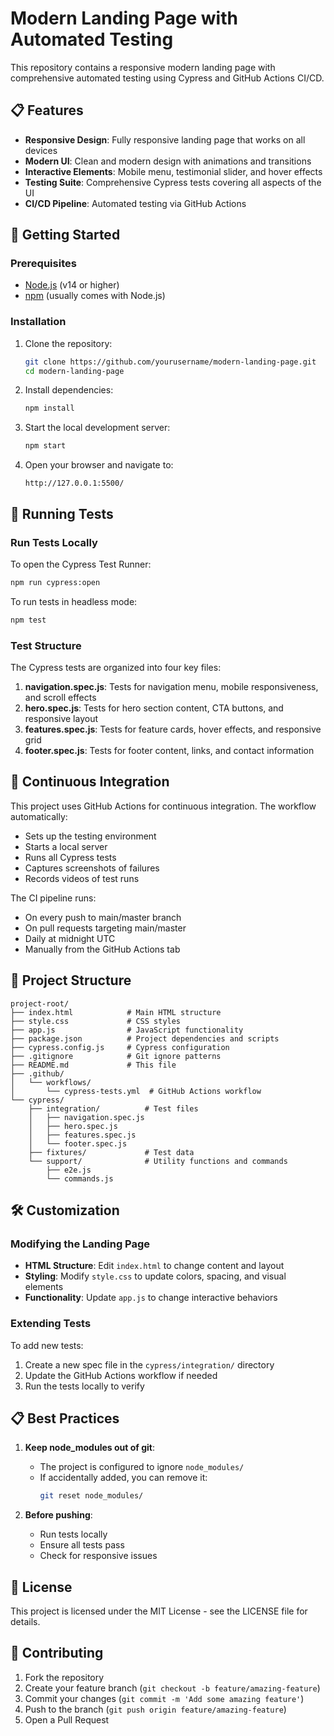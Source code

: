 # Modern Landing Page with Automated Testing

This repository contains a responsive modern landing page with comprehensive automated testing using Cypress and GitHub Actions CI/CD.


## 📋 Features

- **Responsive Design**: Fully responsive landing page that works on all devices
- **Modern UI**: Clean and modern design with animations and transitions
- **Interactive Elements**: Mobile menu, testimonial slider, and hover effects
- **Testing Suite**: Comprehensive Cypress tests covering all aspects of the UI
- **CI/CD Pipeline**: Automated testing via GitHub Actions

## 🚀 Getting Started

### Prerequisites

- [Node.js](https://nodejs.org/) (v14 or higher)
- [npm](https://www.npmjs.com/) (usually comes with Node.js)

### Installation

1. Clone the repository:
   ```bash
   git clone https://github.com/yourusername/modern-landing-page.git
   cd modern-landing-page
   ```

2. Install dependencies:
   ```bash
   npm install
   ```

3. Start the local development server:
   ```bash
   npm start
   ```

4. Open your browser and navigate to:
   ```
   http://127.0.0.1:5500/
   ```

## 🧪 Running Tests

### Run Tests Locally

To open the Cypress Test Runner:
```bash
npm run cypress:open
```

To run tests in headless mode:
```bash
npm test
```

### Test Structure

The Cypress tests are organized into four key files:

1. **navigation.spec.js**: Tests for navigation menu, mobile responsiveness, and scroll effects
2. **hero.spec.js**: Tests for hero section content, CTA buttons, and responsive layout
3. **features.spec.js**: Tests for feature cards, hover effects, and responsive grid
4. **footer.spec.js**: Tests for footer content, links, and contact information

## 🔄 Continuous Integration

This project uses GitHub Actions for continuous integration. The workflow automatically:

- Sets up the testing environment
- Starts a local server
- Runs all Cypress tests
- Captures screenshots of failures
- Records videos of test runs

The CI pipeline runs:
- On every push to main/master branch
- On pull requests targeting main/master
- Daily at midnight UTC
- Manually from the GitHub Actions tab

## 📁 Project Structure

```
project-root/
├── index.html            # Main HTML structure
├── style.css             # CSS styles
├── app.js                # JavaScript functionality
├── package.json          # Project dependencies and scripts
├── cypress.config.js     # Cypress configuration
├── .gitignore            # Git ignore patterns
├── README.md             # This file
├── .github/
│   └── workflows/
│       └── cypress-tests.yml  # GitHub Actions workflow
└── cypress/
    ├── integration/          # Test files
    │   ├── navigation.spec.js
    │   ├── hero.spec.js
    │   ├── features.spec.js
    │   └── footer.spec.js
    ├── fixtures/             # Test data
    └── support/              # Utility functions and commands
        ├── e2e.js
        └── commands.js
```

## 🛠️ Customization

### Modifying the Landing Page

- **HTML Structure**: Edit `index.html` to change content and layout
- **Styling**: Modify `style.css` to update colors, spacing, and visual elements
- **Functionality**: Update `app.js` to change interactive behaviors

### Extending Tests

To add new tests:
1. Create a new spec file in the `cypress/integration/` directory
2. Update the GitHub Actions workflow if needed
3. Run the tests locally to verify

## 📋 Best Practices

1. **Keep node_modules out of git**: 
   - The project is configured to ignore `node_modules/`
   - If accidentally added, you can remove it:
     ```bash
     git reset node_modules/
     ```

2. **Before pushing**:
   - Run tests locally
   - Ensure all tests pass
   - Check for responsive issues

## 📄 License

This project is licensed under the MIT License - see the LICENSE file for details.

## 🤝 Contributing

1. Fork the repository
2. Create your feature branch (`git checkout -b feature/amazing-feature`)
3. Commit your changes (`git commit -m 'Add some amazing feature'`)
4. Push to the branch (`git push origin feature/amazing-feature`)
5. Open a Pull Request